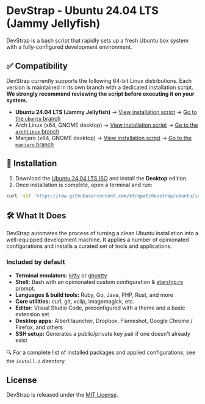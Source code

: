 # DevStrap - Ubuntu 24.04 LTS (Jammy Jellyfish)

DevStrap is a bash script that rapidly sets up a fresh Ubuntu box system with a fully-configured development environment.

## ✅ Compatibility

DevStrap currently supports the following 64-bit Linux distributions. Each version is maintained in its own branch
with a dedicated installation script. **We strongly recommend reviewing the script before executing it on your system.**

* **Ubuntu 24.04 LTS (Jammy Jellyfish)**
    → [View installation script](https://github.com/etrepat/devstrap/tree/ubuntu/install.sh)
    → [Go to the `ubuntu` branch](https://github.com/etrepat/devstrap/tree/ubuntu)
* Arch Linux (x64, GNOME desktop)
    → [View installation script](https://github.com/etrepat/devstrap/tree/archlinux/install.sh)
    → [Go to the `archlinux` branch](https://github.com/etrepat/devstrap/tree/archlinux)
* Manjaro (x64, GNOME desktop)
    → [View installation script](https://github.com/etrepat/devstrap/tree/manjaro/install.sh)
    → [Go to the `manjaro` branch](https://github.com/etrepat/devstrap/tree/manjaro)

## 🚀 Installation

1. Download the [Ubuntu 24.04 LTS ISO](https://releases.ubuntu.com/24.04/) and install the **Desktop** edition.
2. Once installation is complete, open a terminal and run:

```bash
curl -sSf 'https://raw.githubusercontent.com/etrepat/devstrap/ubuntu/install.sh' | bash
```

## 🛠 What It Does

DevStrap automates the process of turning a clean Ubuntu installation into a well-equipped development machine. It
applies a number of opinionated configurations and installs a curated set of tools and applications.

### Included by default

* **Terminal emulators:** [kitty](https://sw.kovidgoyal.net/kitty/) or [ghostty](https://github.com/ghostty/ghostty)
* **Shell:** Bash with an opinionated custom configuration & [starship.rs](https://starship.rs/) prompt.
* **Languages & build tools:** Ruby, Go, Java, PHP, Rust, and more
* **Core utilities:** curl, git, xclip, imagemagick, etc.
* **Editor:** Visual Studio Code, preconfigured with a theme and a basic extension set
* **Desktop apps:** Albert launcher, Dropbox, Flameshot, Google Chrome / Firefox, and others
* **SSH setup:** Generates a public/private key pair if one doesn't already exist

🔍 For a complete list of installed packages and applied configurations, see the `install.d` directory.

## License

DevStrap is released under the [MIT License](https://opensource.org/licenses/MIT).
